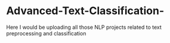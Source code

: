 # Advanced-Text-Classification-
Here I would be uploading all those NLP projects related to text preprocessing and classification
